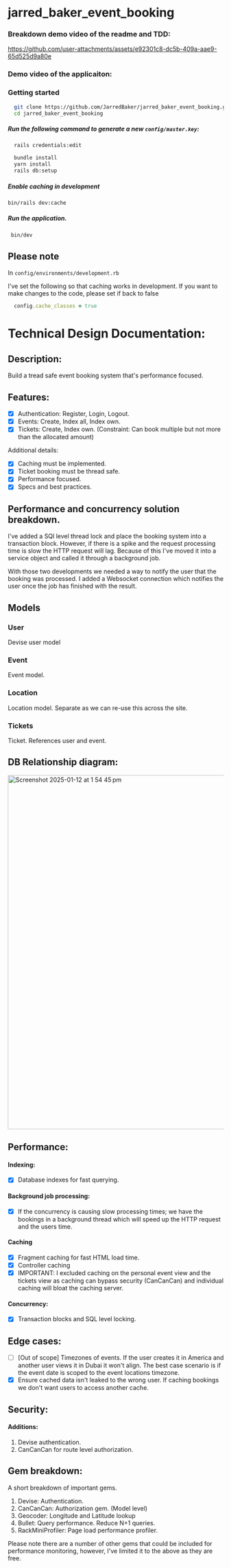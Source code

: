 # jarred_baker_event_booking

### Breakdown demo video of the readme and TDD: 

https://github.com/user-attachments/assets/e92301c8-dc5b-409a-aae9-65d525d9a80e

### Demo video of the applicaiton: 


### Getting started

```bash
  git clone https://github.com/JarredBaker/jarred_baker_event_booking.git
  cd jarred_baker_event_booking
  ```
##### Run the following command to generate a new `config/master.key`:
```bash
  rails credentials:edit
```
```bash
  bundle install
  yarn install
  rails db:setup
```

##### Enable caching in development
```bash
bin/rails dev:cache
```

##### Run the application. 

```bash
 bin/dev
```

## Please note

In `config/environments/development.rb`

I've set the following so that caching works in development. If you want to make changes to the code, please set if back to false

```ruby
  config.cache_classes = true
```

# Technical Design Documentation: 

## Description:

Build a tread safe event booking system that's performance focused.

## Features: 

- [x] Authentication: Register, Login, Logout.
- [x] Events: Create, Index all, Index own. 
- [x] Tickets: Create, Index own. (Constraint: Can book multiple but not more than the allocated amount)

Additional details: 

- [x] Caching must be implemented. 
- [x] Ticket booking must be thread safe. 
- [x] Performance focused. 
- [x] Specs and best practices. 

## Performance and concurrency solution breakdown. 

I've added a SQl level thread lock and place the booking system into a transaction block. However, if there is a spike and the request processing time is slow the HTTP request will lag. 
Because of this I've moved it into a service object and called it through a background job. 

With those two developments we needed a way to notify the user that the booking was processed. I added a Websocket connection which notifies the user once the job has finished with the result.

## Models
### User
Devise user model

### Event
Event model.

### Location
Location model. Separate as we can re-use this across the site.

### Tickets
Ticket. References user and event.

## DB Relationship diagram:

<img width="824" alt="Screenshot 2025-01-12 at 1 54 45 pm" src="https://github.com/user-attachments/assets/ccc69406-1db8-4b75-b6b6-c219b294aa8e" />

## Performance: 
#### Indexing: 
- [x] Database indexes for fast querying.

#### Background job processing: 
- [x] If the concurrency is causing slow processing times; we have the bookings in a background thread which will speed up the HTTP request and the users time. 

#### Caching
- [x] Fragment caching for fast HTML load time. 
- [x] Controller caching
- [x] IMPORTANT: I excluded caching on the personal event view and the tickets view as caching can bypass security (CanCanCan) and individual caching will bloat the caching server.

#### Concurrency:
- [x] Transaction blocks and SQL level locking.

## Edge cases:
- [ ] [Out of scope] Timezones of events. If the user creates it in America and another user views it in Dubai it won't align. The best case scenario is if the event date is scoped to the event locations timezone. 
- [x] Ensure cached data isn't leaked to the wrong user. If caching bookings we don't want users to access another cache.  

## Security:
#### Additions: 
1. Devise authentication. 
2. CanCanCan for route level authorization.

## Gem breakdown:

A short breakdown of important gems.

1. Devise: Authentication. 
2. CanCanCan: Authorization gem. (Model level)
3. Geocoder: Longitude and Latitude lookup
4. Bullet: Query performance. Reduce N+1 queries. 
5. RackMiniProfiler: Page load performance profiler. 

Please note there are a number of other gems that could be included for performance monitoring, however, I've limited it to the above as they are free.
